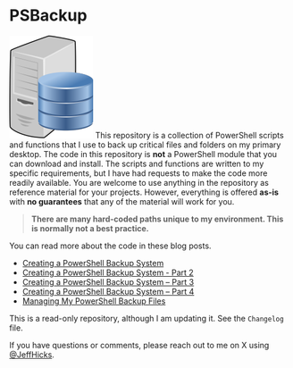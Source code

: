 # PSBackup

![data](assets/db.png) This repository is a collection of PowerShell scripts and functions that I use to back up critical files and folders on my primary desktop. The code in this repository is **not** a PowerShell module that you can download and install. The scripts and functions are written to my specific requirements, but I have had requests to make the code more readily available. You are welcome to use anything in the repository as reference material for your projects. However, everything is offered **as-is** with **no guarantees** that any of the material will work for you.

> **There are many hard-coded paths unique to my environment. This is normally not a best practice.**

You can read more about the code in these blog posts.

- [Creating a PowerShell Backup System](https://jdhitsolutions.com/blog/powershell/6905/creating-a-powershell-backup-system/)
- [Creating a PowerShell Backup System - Part 2](https://jdhitsolutions.com/blog/powershell/6910/creating-a-powershell-backup-system-part-2/)
- [Creating a PowerShell Backup System – Part 3](https://jdhitsolutions.com/blog/powershell/6955/creating-a-powershell-backup-system-part-3/)
- [Creating a PowerShell Backup System – Part 4](https://jdhitsolutions.com/blog/powershell/6962/creating-a-powershell-backup-system-part-4/)
- [Managing My PowerShell Backup Files](https://jdhitsolutions.com/blog/powershell/7081/managing-my-powershell-backup-files/)

This is a read-only repository, although I am updating it. See the `Changelog` file.

If you have questions or comments, please reach out to me on X using [@JeffHicks](https://twitter.com/jeffhicks).
